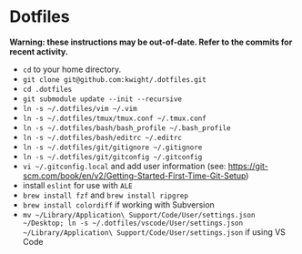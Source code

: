 # Dotfiles

**Warning: these instructions may be out-of-date. Refer to the commits for recent activity.**

* `cd` to your home directory.
* `git clone git@github.com:kwight/.dotfiles.git`
* `cd .dotfiles`
* `git submodule update --init --recursive`
* `ln -s ~/.dotfiles/vim ~/.vim`
* `ln -s ~/.dotfiles/tmux/tmux.conf ~/.tmux.conf`
* `ln -s ~/.dotfiles/bash/bash_profile ~/.bash_profile`
* `ln -s ~/.dotfiles/bash/editrc ~/.editrc`
* `ln -s ~/.dotfiles/git/gitignore ~/.gitignore`
* `ln -s ~/.dotfiles/git/gitconfig ~/.gitconfig`
* `vi ~/.gitconfig.local` and add user information (see: https://git-scm.com/book/en/v2/Getting-Started-First-Time-Git-Setup)
* install `eslint` for use with `ALE`
* `brew install fzf` and `brew install ripgrep`
* `brew install colordiff` if working with Subversion
* `mv ~/Library/Application\ Support/Code/User/settings.json ~/Desktop; ln -s ~/.dotfiles/vscode/User/settings.json ~/Library/Application\ Support/Code/User/settings.json` if using VS Code
